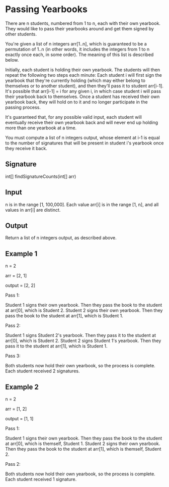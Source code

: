 # Passing Yearbooks

There are n students, numbered from 1 to n, each with their own yearbook. They would like to pass their yearbooks around and get them signed by other students.

You're given a list of n integers arr[1..n], which is guaranteed to be a permutation of 1..n (in other words, it includes the integers from 1 to n exactly once each, in some order). The meaning of this list is described below.

Initially, each student is holding their own yearbook. The students will then repeat the following two steps each minute: Each student i will first sign the yearbook that they're currently holding (which may either belong to themselves or to another student), and then they'll pass it to student arr[i-1]. It's possible that arr[i-1] = i for any given i, in which case student i will pass their yearbook back to themselves. Once a student has received their own yearbook back, they will hold on to it and no longer participate in the passing process.

It's guaranteed that, for any possible valid input, each student will eventually receive their own yearbook back and will never end up holding more than one yearbook at a time.

You must compute a list of n integers output, whose element at i-1 is equal to the number of signatures that will be present in student i's yearbook once they receive it back.


## Signature

int[] findSignatureCounts(int[] arr)


## Input

n is in the range [1, 100,000].
Each value arr[i] is in the range [1, n], and all values in arr[i] are distinct.


## Output

Return a list of n integers output, as described above.


## Example 1

n = 2

arr = [2, 1]

output = [2, 2]


Pass 1:

Student 1 signs their own yearbook. Then they pass the book to the student at arr[0], which is Student 2.
Student 2 signs their own yearbook. Then they pass the book to the student at arr[1], which is Student 1.


Pass 2:

Student 1 signs Student 2's yearbook. Then they pass it to the student at arr[0], which is Student 2.
Student 2 signs Student 1's yearbook. Then they pass it to the student at arr[1], which is Student 1.


Pass 3:

Both students now hold their own yearbook, so the process is complete.
Each student received 2 signatures.


## Example 2

n = 2

arr = [1, 2]

output = [1, 1]


Pass 1:

Student 1 signs their own yearbook. Then they pass the book to the student at arr[0], which is themself, Student 1.
Student 2 signs their own yearbook. Then they pass the book to the student at arr[1], which is themself, Student 2.


Pass 2:

Both students now hold their own yearbook, so the process is complete.
Each student received 1 signature.
